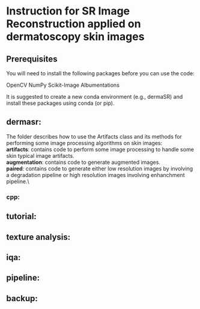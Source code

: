 # Instruction for SR Image Reconstruction applied on dermatoscopy skin images

## Prerequisites
You will need to install the following packages before you can use the code:

OpenCV
NumPy
Scikit-Image
Albumentations

It is suggested to create a new conda environment (e.g., dermaSR) and install these packages using conda (or pip).

## dermasr:
The folder describes how to use the Artifacts class and its methods for performing some image processing algorithms on skin images:\
    **artifacts**: contains code to perform some image processing to handle some skin typical image artifacts.\
    **augmentation**: contains code to generate augmented images.\
    **paired**: contains code to generate either low resolution images by involving a degradation pipeline or high resolution images involving enhanchment pipeline.\


### cpp:


## tutorial:


## texture analysis:


## iqa:


## pipeline:


## backup:




